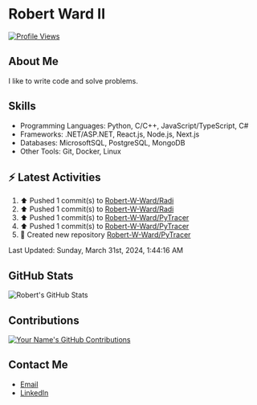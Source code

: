 
# Robert Ward II

[![Profile Views](https://komarev.com/ghpvc/?username=Robert-W-Ward)](https://github.com/Robert-W-Ward)

## About Me
I like to write code and solve problems.

## Skills
- Programming Languages: Python, C/C++, JavaScript/TypeScript, C#
- Frameworks: .NET/ASP.NET, React.js, Node.js, Next.js
- Databases: MicrosoftSQL, PostgreSQL, MongoDB
- Other Tools: Git, Docker, Linux

## :zap: Latest Activities
<!--RECENT_ACTIVITY:start-->
1. ⬆️ Pushed 1 commit(s) to [Robert-W-Ward/Radi](https://github.com/Robert-W-Ward/Radi)
2. ⬆️ Pushed 1 commit(s) to [Robert-W-Ward/Radi](https://github.com/Robert-W-Ward/Radi)
3. ⬆️ Pushed 1 commit(s) to [Robert-W-Ward/PyTracer](https://github.com/Robert-W-Ward/PyTracer)
4. ⬆️ Pushed 1 commit(s) to [Robert-W-Ward/PyTracer](https://github.com/Robert-W-Ward/PyTracer)
5. 📔 Created new repository [Robert-W-Ward/PyTracer](https://github.com/Robert-W-Ward/PyTracer)
<!--RECENT_ACTIVITY:end-->

<!--RECENT_ACTIVITY:last_update-->
Last Updated: Sunday, March 31st, 2024, 1:44:16 AM
<!--RECENT_ACTIVITY:last_update_end-->

<!--END_SECTIN:activity-->
## GitHub Stats
![Robert's GitHub Stats](https://github-readme-stats.vercel.app/api?username=Robert-W-Ward&show_icons=true&theme=radical)

## Contributions
[![Your Name's GitHub Contributions](https://github-readme-streak-stats.herokuapp.com/?user=Robert-W-Ward&theme=radical)](https://github.com/your-username)

## Contact Me
- [Email](mailto:robertwesleyward2019@gmail.com)
- [LinkedIn](https://linkedin.com/in/https://www.linkedin.com/in/robert-ward-ii/)
